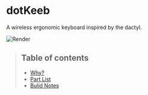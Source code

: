 # dotKeeb

A wireless ergonomic keyboard inspired by the dactyl.

![Render](assets/dotKeeb.png)
>  ## Table of contents
>  - [Why?](#reasons)
>  - [Part List](#parts)
>  - [Bulid Notes](#build)

